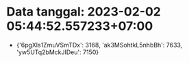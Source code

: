 # Data tanggal: 2023-02-02 05:44:52.557233+07:00

* {'6pgXls1ZmuVSmTDx': 3168, 'ak3MSohtkL5nhbBh': 7633, 'yw5UTq2bMckJIDeu': 7150}
